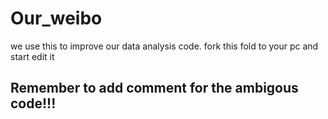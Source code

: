 # Our_weibo
we use this to improve our data analysis code.
fork this fold to your pc and start edit it 
## Remember to add comment for the ambigous code!!!
